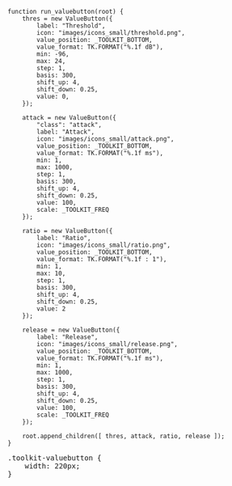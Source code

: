     function run_valuebutton(root) {
        thres = new ValueButton({
            label: "Threshold",
            icon: "images/icons_small/threshold.png",
            value_position: _TOOLKIT_BOTTOM,
            value_format: TK.FORMAT("%.1f dB"),
            min: -96,
            max: 24,
            step: 1,
            basis: 300,
            shift_up: 4,
            shift_down: 0.25,
            value: 0,
        });

        attack = new ValueButton({
            "class": "attack",
            label: "Attack",
            icon: "images/icons_small/attack.png",
            value_position: _TOOLKIT_BOTTOM,
            value_format: TK.FORMAT("%.1f ms"),
            min: 1,
            max: 1000,
            step: 1,
            basis: 300,
            shift_up: 4,
            shift_down: 0.25,
            value: 100,
            scale: _TOOLKIT_FREQ
        });
        
        ratio = new ValueButton({
            label: "Ratio",
            icon: "images/icons_small/ratio.png",
            value_position: _TOOLKIT_BOTTOM,
            value_format: TK.FORMAT("%.1f : 1"),
            min: 1,
            max: 10,
            step: 1,
            basis: 300,
            shift_up: 4,
            shift_down: 0.25,
            value: 2
        });
        
        release = new ValueButton({
            label: "Release",
            icon: "images/icons_small/release.png",
            value_position: _TOOLKIT_BOTTOM,
            value_format: TK.FORMAT("%.1f ms"),
            min: 1,
            max: 1000,
            step: 1,
            basis: 300,
            shift_up: 4,
            shift_down: 0.25,
            value: 100,
            scale: _TOOLKIT_FREQ
        });
        
        root.append_children([ thres, attack, ratio, release ]);
    }
<pre class='css prettyprint source'>
.toolkit-valuebutton {
    width: 220px;
}
</pre>
<script> prepare_example(); </script>
